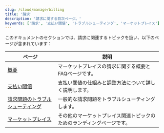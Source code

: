 ```yaml
---
slug: /cloud/manage/billing
title: '請求'
description: '請求に関する目次ページ。'
keywords: ['請求', '支払い閾値', 'トラブルシューティング', 'マーケットプレイス']
---
```


このドキュメントのセクションでは、請求に関連するトピックを扱い、以下のページが含まれています：

| ページ                                         | 説明                                                       |
|----------------------------------------------|----------------------------------------------------------|
| [概要](/cloud/marketplace/marketplace-billing)                        | マーケットプレイスの請求に関する概要とFAQページです。                | 
| [支払い閾値](/cloud/billing/payment-thresholds)                    | 支払い閾値の仕組みと調整方法について詳しく説明します。              |
| [請求問題のトラブルシューティング](/manage/troubleshooting-billing-issues) | 一般的な請求問題をトラブルシューティングします。                  |
| [マーケットプレイス](/cloud/manage/)                           | その他のマーケットプレイス関連トピックのためのランディングページです。 |
